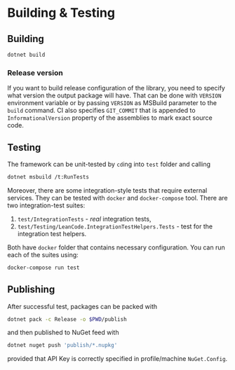 Building & Testing
==================

## Building

```sh
dotnet build
```

### Release version

If you want to build release configuration of the library, you need to specify what version the output package will have. That can be done with `VERSION` environment variable or by passing `VERSION` as MSBuild parameter to the `build` command. CI also specifies `GIT_COMMIT` that is appended to `InformationalVersion` property of the assemblies to mark exact source code.

## Testing

The framework can be unit-tested by `cd`ing into `test` folder and calling
```sh
dotnet msbuild /t:RunTests
```

Moreover, there are some integration-style tests that require external services. They can be tested with `docker` and `docker-compose` tool. There are two integration-test suites:

 1. `test/IntegrationTests` - _real_ integration tests,
 2. `test/Testing/LeanCode.IntegrationTestHelpers.Tests` - test for the integration test helpers.

Both have `docker` folder that contains necessary configuration. You can run each of the suites using:

```sh
docker-compose run test
```

## Publishing

After successful test, packages can be packed with
```sh
dotnet pack -c Release -o $PWD/publish
```
and then published to NuGet feed with
```sh
dotnet nuget push 'publish/*.nupkg'
```
provided that API Key is correctly specified in profile/machine `NuGet.Config`.
